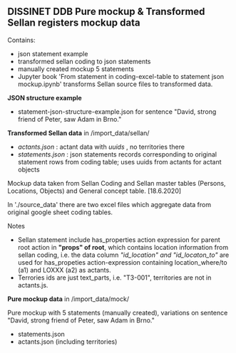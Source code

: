 ## DISSINET DDB Pure mockup & Transformed Sellan registers mockup data

Contains:
* json statement example
* transformed sellan coding to json statements
* manually created mockup 5 statements
* Jupyter book 'From statement in coding-excel-table  to statement json mockup.ipynb' transforms Sellan source files to transformed data.


__JSON structure example__
* statement-json-structure-example.json  for sentence "David, strong friend of Peter, saw Adam in Brno."

__Transformed Sellan data__  in  /import_data/sellan/
* *actants.json*  :  actant data with *uuids* , no territories there
* *statements.json* : json statements records corresponding to original statement rows from coding table; uses uuids from actants for actant objects 

Mockup data taken from Sellan Coding and Sellan master tables (Persons, Locations, Objects) and General concept table. [18.6.2020]

In './source_data' there are two excel files which aggregate data from original google sheet coding tables.

Notes
* Sellan statement include has_properties action expression for parent root action in __"props" of root__, which contains location information from sellan coding, i.e.  the data column *"id_location" and "id_locaton_to"*  are used for has_propeties action-expression containing location_where/to (a1) and  LOXXX (a2)  as actants. 
*  Terrories ids are just text_parts, i.e. "T3-001", territories are not in actants.js.


__Pure mockup data__  in  /import_data/mock/

Pure mockup with 5 statements (manually created), variations on sentence "David, strong friend of Peter, saw Adam in Brno."

* statements.json
* actants.json (including territories)



  


